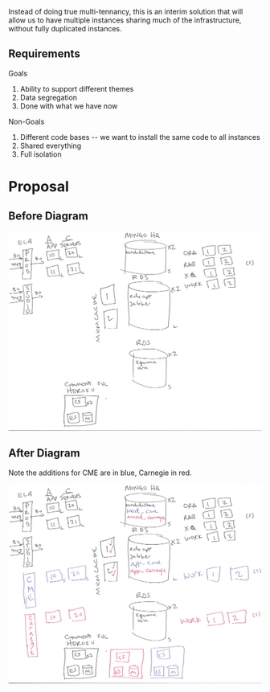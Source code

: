 Instead of doing true multi-tennancy, this is an interim solution that will allow us to have multiple instances sharing much of the infrastructure, without fully duplicated instances.

Requirements
------------

Goals
1. Ability to support different themes
2. Data segregation
3. Done with what we have now

Non-Goals
1. Different code bases -- we want to install the same code to all instances
2. Shared everything
3. Full isolation

Proposal
========

Before Diagram
--------------

![Pre](image/multi-pre.png)

After Diagram
--------------

Note the additions for CME are in blue, Carnegie in red.

![Post](image/multi-post.png)

